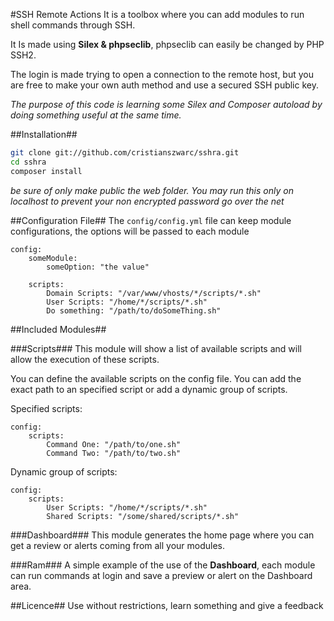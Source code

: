 
#SSH Remote Actions
It is a toolbox where you can add modules to run shell commands through SSH.

It Is made using **Silex & phpseclib**, phpseclib can easily be changed by PHP SSH2.

The login is made trying to open a connection to the remote host, but you are free to make your own auth method and use a secured SSH public key.

*The purpose of this code is learning some Silex and Composer autoload by doing something useful at the same time.*

##Installation##
```bash
git clone git://github.com/cristianszwarc/sshra.git
cd sshra
composer install
```
*be sure of only make public the web folder. You may run this only on localhost to prevent your non encrypted password go over the net*

##Configuration File##
The ```config/config.yml``` file can keep module configurations, the options will be passed to each module

```
config:
    someModule:
        someOption: "the value"

    scripts:
        Domain Scripts: "/var/www/vhosts/*/scripts/*.sh"
        User Scripts: "/home/*/scripts/*.sh"
        Do something: "/path/to/doSomeThing.sh"
```

##Included Modules##

###Scripts###
This module will show a list of available scripts and will allow the execution of these scripts.

You can define the available scripts on the config file. You can add the exact path to an specified script or add a dynamic group of scripts.

Specified scripts:
```
config:
    scripts:
        Command One: "/path/to/one.sh"
        Command Two: "/path/to/two.sh"
```

Dynamic group of scripts:
```
config:
    scripts:
        User Scripts: "/home/*/scripts/*.sh"
        Shared Scripts: "/some/shared/scripts/*.sh"
```
###Dashboard###
This module generates the home page where you can get a review or alerts coming from all your modules.

###Ram###
A simple example of the use of the **Dashboard**, each module can run commands at login and save a preview or alert on the Dashboard area.

##Licence##
Use without restrictions, learn something and give a feedback